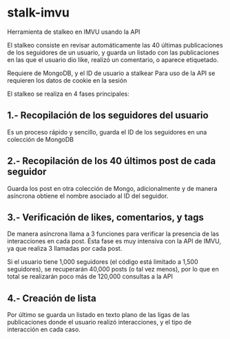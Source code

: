 # stalk-imvu
Herramienta de stalkeo en IMVU usando la API

El stalkeo consiste en revisar automáticamente las 40 últimas publicaciones de los seguidores de un usuario, y guarda un listado con las publicaciones en las que el usuario dio like, realizó un comentario, o aparece etiquetado.

Requiere de MongoDB, y el ID de usuario a stalkear
Para uso de la API se requieren los datos de cookie en la sesión



El stalkeo se realiza en 4 fases principales:
## 1.- Recopilación de los seguidores del usuario
Es un proceso rápido y sencillo, guarda el ID de los seguidores en una colección de MongoDB

## 2.- Recopilación de los 40 últimos post de cada seguidor
Guarda los post en otra colección de Mongo, adicionalmente y de manera asíncrona obtiene el nombre asociado al ID del seguidor.

## 3.- Verificación de likes, comentarios, y tags
De manera asíncrona llama a 3 funciones para verificar la presencia de las interacciones en cada post.
Ésta fase es muy intensiva con la API de IMVU, ya que realiza 3 llamadas por cada post.

Si el usuario tiene 1,000 seguidores (el código está limitado a 1,500 seguidores), se recuperarán 40,000 posts (o tal vez menos), por lo que en total se realizarán poco más de 120,000 consultas a la API

## 4.- Creación de lista
Por último se guarda un listado en texto plano de las ligas de las publicaciones donde el usuario realizó interacciones, y el tipo de interacción en cada caso.
